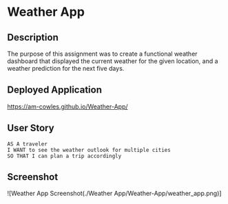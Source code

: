# Weather App

## Description

The purpose of this assignment was to create a functional weather dashboard that displayed the current weather for the given location, and a weather prediction for the next five days.

## Deployed Application

https://am-cowles.github.io/Weather-App/

## User Story

```
AS A traveler
I WANT to see the weather outlook for multiple cities
SO THAT I can plan a trip accordingly
```

## Screenshot

![Weather App Screenshot(./Weather App/Weather-App/weather_app.png)]
